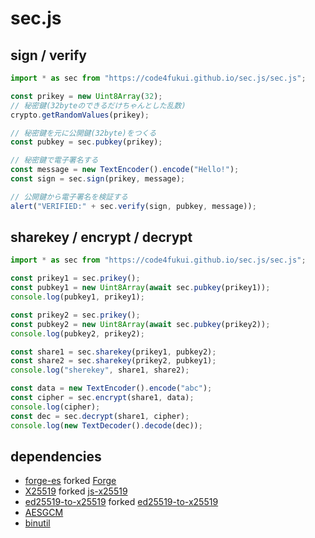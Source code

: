 # sec.js

## sign / verify

```js
import * as sec from "https://code4fukui.github.io/sec.js/sec.js";

const prikey = new Uint8Array(32);
// 秘密鍵(32byteのできるだけちゃんとした乱数)
crypto.getRandomValues(prikey);

// 秘密鍵を元に公開鍵(32byte)をつくる
const pubkey = sec.pubkey(prikey);

// 秘密鍵で電子署名する
const message = new TextEncoder().encode("Hello!");
const sign = sec.sign(prikey, message);

// 公開鍵から電子署名を検証する
alert("VERIFIED:" + sec.verify(sign, pubkey, message));
```

## sharekey / encrypt / decrypt

```js
import * as sec from "https://code4fukui.github.io/sec.js/sec.js";

const prikey1 = sec.prikey();
const pubkey1 = new Uint8Array(await sec.pubkey(prikey1));
console.log(pubkey1, prikey1);

const prikey2 = sec.prikey();
const pubkey2 = new Uint8Array(await sec.pubkey(prikey2));
console.log(pubkey2, prikey2);

const share1 = sec.sharekey(prikey1, pubkey2);
const share2 = sec.sharekey(prikey2, pubkey1);
console.log("sherekey", share1, share2);

const data = new TextEncoder().encode("abc");
const cipher = sec.encrypt(share1, data);
console.log(cipher);
const dec = sec.decrypt(share1, cipher);
console.log(new TextDecoder().decode(dec));
```

## dependencies

- [forge-es](https://github.com/taisukef/forge-es) forked [Forge](https://github.com/digitalbazaar/forge)
- [X25519](https://github.com/code4fukui/X25519/) forked [js-x25519](https://github.com/CryptoEsel/js-x25519)
- [ed25519-to-x25519](https://github.com/code4fukui/ed25519-to-x25519/) forked [ed25519-to-x25519](https://github.com/jjavery/ed25519-to-x25519)
- [AESGCM](https://github.com/taisukef/AES-GCM-es/)
- [binutil](https://js.sabae.cc/binutil.js)
